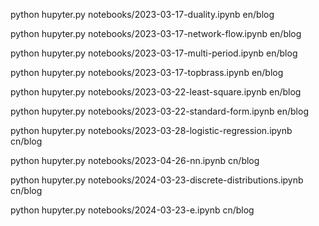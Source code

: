 python hupyter.py notebooks/2023-03-17-duality.ipynb en/blog

python hupyter.py notebooks/2023-03-17-network-flow.ipynb en/blog

python hupyter.py notebooks/2023-03-17-multi-period.ipynb en/blog

python hupyter.py notebooks/2023-03-17-topbrass.ipynb en/blog

python hupyter.py notebooks/2023-03-22-least-square.ipynb en/blog

python hupyter.py notebooks/2023-03-22-standard-form.ipynb en/blog

python hupyter.py notebooks/2023-03-28-logistic-regression.ipynb cn/blog

python hupyter.py notebooks/2023-04-26-nn.ipynb cn/blog

python hupyter.py notebooks/2024-03-23-discrete-distributions.ipynb cn/blog

python hupyter.py notebooks/2024-03-23-e.ipynb cn/blog